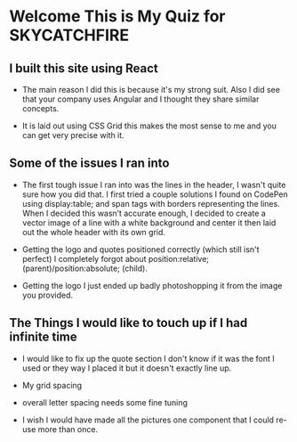 # Welcome This is My Quiz for SKYCATCHFIRE

## I built this site using React

- The main reason I did this is because it's my strong suit. Also I did see that your company uses Angular and I thought they share similar concepts.

- It is laid out using CSS Grid this makes the most sense to me and you can get very precise with it.

## Some of the issues I ran into

- The first tough issue I ran into was the lines in the header, I wasn't quite sure how you did that. I first tried a couple solutions I found on CodePen using display:table; and span tags with borders representing the lines. When I decided this wasn’t accurate enough,  I decided to create a vector image of a line with a white background and center it then laid out the whole header with its own grid.

- Getting the logo and quotes positioned correctly (which still isn't perfect) I completely forgot about position:relative; (parent)/position:absolute; (child).

- Getting the logo I just ended up badly photoshopping it from the image you provided.

## The Things I would like to touch up if I had infinite time

- I would like to fix up the quote section I don't know if it was the font I used or they way I placed it but it doesn't exactly line up.

- My grid spacing

- overall letter spacing needs some fine tuning

- I wish I would have made all the pictures one component that I could re-use more than once.

